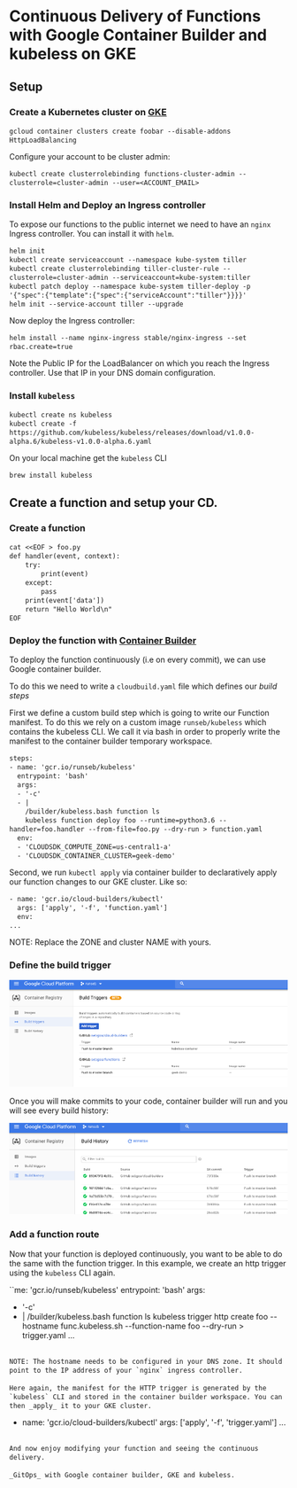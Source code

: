 # Continuous Delivery of Functions with Google Container Builder and kubeless on GKE

## Setup

### Create a Kubernetes cluster on [GKE](https://cloud.google.com/kubernetes-engine/)

```
gcloud container clusters create foobar --disable-addons HttpLoadBalancing
```

Configure your account to be cluster admin:

```
kubectl create clusterrolebinding functions-cluster-admin --clusterrole=cluster-admin --user=<ACCOUNT_EMAIL>
```

### Install Helm and Deploy an Ingress controller

To expose our functions to the public internet we need to have an `nginx` Ingress controller. You can install it with `helm`.

```
helm init
kubectl create serviceaccount --namespace kube-system tiller
kubectl create clusterrolebinding tiller-cluster-rule --clusterrole=cluster-admin --serviceaccount=kube-system:tiller
kubectl patch deploy --namespace kube-system tiller-deploy -p '{"spec":{"template":{"spec":{"serviceAccount":"tiller"}}}}'      
helm init --service-account tiller --upgrade
```

Now deploy the Ingress controller:

```
helm install --name nginx-ingress stable/nginx-ingress --set rbac.create=true
```

Note the Public IP for the LoadBalancer on which you reach the Ingress controller. Use that IP in your DNS domain configuration.

### Install `kubeless`

```
kubectl create ns kubeless
kubectl create -f https://github.com/kubeless/kubeless/releases/download/v1.0.0-alpha.6/kubeless-v1.0.0-alpha.6.yaml 
```

On your local machine get the `kubeless` CLI

```
brew install kubeless
```

## Create a function and setup your CD.

### Create a function

```
cat <<EOF > foo.py
def handler(event, context):
    try:
        print(event)
    except:
        pass
    print(event['data'])
    return "Hello World\n"
EOF
```

### Deploy the function with [Container Builder](https://cloud.google.com/container-builder/)

To deploy the function continuously (i.e on every commit), we can use Google container builder.

To do this we need to write a `cloudbuild.yaml` file which defines our _build steps_

First we define a custom build step which is going to write our Function manifest. To do this we rely on a custom image `runseb/kubeless` which contains the kubeless CLI. We call it via bash in order to properly write the manifest to the container builder temporary workspace.

```
steps:
- name: 'gcr.io/runseb/kubeless'
  entrypoint: 'bash'
  args:
  - '-c'
  - |
    /builder/kubeless.bash function ls
    kubeless function deploy foo --runtime=python3.6 --handler=foo.handler --from-file=foo.py --dry-run > function.yaml
  env:
  - 'CLOUDSDK_COMPUTE_ZONE=us-central1-a'
  - 'CLOUDSDK_CONTAINER_CLUSTER=geek-demo'
```

Second, we run `kubectl apply` via container builder to declaratively apply our function changes to our GKE cluster. Like so:

```
- name: 'gcr.io/cloud-builders/kubectl'
  args: ['apply', '-f', 'function.yaml']
  env:
...
```

NOTE: Replace the ZONE and cluster NAME with yours.

### Define the build trigger

![](./images/triggers.png)

Once you will make commits to your code, container builder will run and you will see every build history:

![](./images/builds.png)


### Add a function route

Now that your function is deployed continuously, you want to be able to do the same with the function trigger. In this example, we create an http trigger using the `kubeless` CLI again.


``me: 'gcr.io/runseb/kubeless'
  entrypoint: 'bash'
  args:
  - '-c'
  - |
    /builder/kubeless.bash function ls
    kubeless trigger http create foo --hostname func.kubeless.sh --function-name foo --dry-run > trigger.yaml
...
```

NOTE: The hostname needs to be configured in your DNS zone. It should point to the IP address of your `nginx` ingress controller.

Here again, the manifest for the HTTP trigger is generated by the `kubeless` CLI and stored in the container builder workspace. You can then _apply_ it to your GKE cluster.

```
- name: 'gcr.io/cloud-builders/kubectl'
  args: ['apply', '-f', 'trigger.yaml']
...
```

And now enjoy modifying your function and seeing the continuous delivery.

_GitOps_ with Google container builder, GKE and kubeless.
